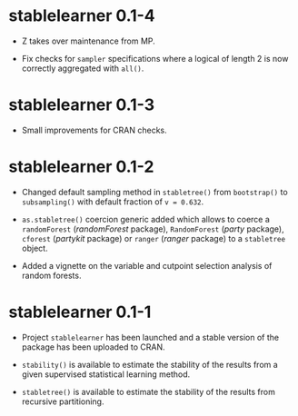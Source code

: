 # stablelearner 0.1-4

* Z takes over maintenance from MP.

* Fix checks for `sampler` specifications where a logical of length 2 is
  now correctly aggregated with `all()`.


# stablelearner 0.1-3

* Small improvements for CRAN checks.


# stablelearner 0.1-2

* Changed default sampling method in `stabletree()` from `bootstrap()` to
  `subsampling()` with default fraction of `v = 0.632`.

* `as.stabletree()` coercion generic added which allows to coerce a
  `randomForest` (_randomForest_ package), `RandomForest` (_party_ package), 
  `cforest` (_partykit_ package) or `ranger` (_ranger_ package) to a
  `stabletree` object.

* Added a vignette on the variable and cutpoint selection analysis of
  random forests.


# stablelearner 0.1-1

* Project `stablelearner` has been launched and a stable version of the 
  package has been uploaded to CRAN.

* `stability()` is available to estimate the stability of the results
  from a given supervised statistical learning method.

* `stabletree()` is available to estimate the stability of the results
  from recursive partitioning.
